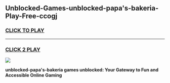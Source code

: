 
## Unblocked-Games-unblocked-papa's-bakeria-Play-Free-ccogj
<h3>
<a href="https://premium76.site?title=unblocked-papa's-bakeria&ref=17A">CLICK TO PLAY</a></h3>
<hr>

<h3>
<a href="https://premium76.site?title=unblocked-papa's-bakeria&ref=17A">CLICK 2 PLAY</a>
  
</h3>

<a href="https://premium76.site?title=unblocked-papa's-bakeria&ref=17A"><img src="https://clearcache.store/games.png"></a>


**unblocked-papa's-bakeria games unblocked: Your Gateway to Fun and Accessible Online Gaming**
